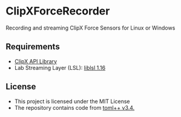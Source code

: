 # ClipXForceRecorder

Recording and streaming ClipX Force Sensors for Linux or Windows

## Requirements

- [ClipX API Library](https://www.hbm.com/de/7077/clipx-praeziser-leicht-integrierbarer-messverstaerker/?product_type_no=ClipX:%20der%20pr%C3%A4zise%20und%20leicht-integrierbare%20Messverst%C3%A4rke)
- Lab Streaming Layer (LSL): [liblsl 1.16](https://github.com/sccn/liblsl/releases)


## License
  - This project is licensed under the MIT License
  - The repository contains code from [toml++ v3.4.](https://github.com/marzer/tomlplusplus)